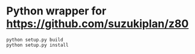 # Python wrapper for https://github.com/suzukiplan/z80

```
python setup.py build
python setup.py install
```

